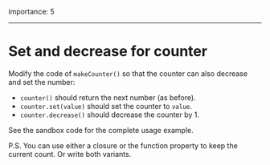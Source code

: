 importance: 5

---

# Set and decrease for counter

Modify the code of `makeCounter()` so that the counter can also decrease and set the number:

- `counter()` should return the next number (as before).
- `counter.set(value)` should set the counter to `value`.
- `counter.decrease()` should decrease the counter by 1.

See the sandbox code for the complete usage example.

P.S. You can use either a closure or the function property to keep the current count. Or write both variants.
